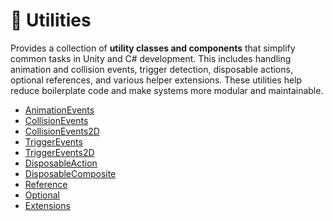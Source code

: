 # 🧩 Utilities

Provides a collection of **utility classes and components** that simplify common tasks in Unity and C# development. This
includes handling animation and collision events, trigger detection, disposable actions, optional references, and
various helper extensions. These utilities help reduce boilerplate code and make systems more modular and maintainable.

- [AnimationEvents](AnimationEvents.md) <!-- + -->
- [CollisionEvents](CollisionEvents.md) <!-- + -->
- [CollisionEvents2D](CollisionEvents2D.md) <!-- + -->
- [TriggerEvents](TriggerEvents.md)
- [TriggerEvents2D](TriggerEvents2D.md)
- [DisposableAction](DisposableAction.md)
- [DisposableComposite](DisposableComposite.md)
- [Reference](Reference.md)
- [Optional](Optional.md)
- [Extensions](Extensions.md)

